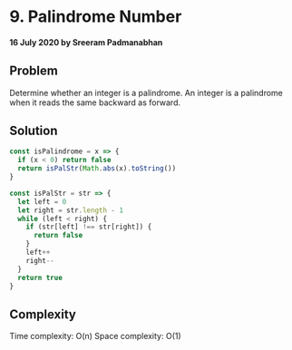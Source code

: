 # 9. Palindrome Number

#### 16 July 2020 by Sreeram Padmanabhan

## Problem

Determine whether an integer is a palindrome. An integer is a palindrome when it
reads the same backward as forward.

## Solution

```js
const isPalindrome = x => {
  if (x < 0) return false
  return isPalStr(Math.abs(x).toString())
}

const isPalStr = str => {
  let left = 0
  let right = str.length - 1
  while (left < right) {
    if (str[left] !== str[right]) {
      return false
    }
    left++
    right--
  }
  return true
}
```

## Complexity

Time complexity: O(n) Space complexity: O(1)

&nbsp;
